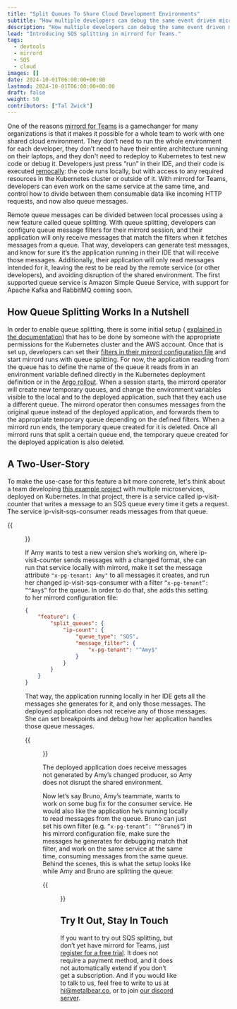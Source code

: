 ```yaml
---
title: "Split Queues To Share Cloud Development Environments"
subtitle: "How multiple developers can debug the same event driven microservice in one shared environment, and split queue messages between them"
description: "How multiple developers can debug the same event driven microservice in one shared environment, and split queue messages between them"
lead: "Introducing SQS splitting in mirrord for Teams."
tags:
  - devtools
  - mirrord 
  - SQS
  - cloud
images: []
date: 2024-10-01T06:00:00+00:00
lastmod: 2024-10-01T06:00:00+00:00
draft: false
weight: 50
contributors: ["Tal Zwick"]
---
```


One of the reasons [mirrord for Teams](https://mirrord.dev/docs/overview/teams/) is a gamechanger for many 
organizations is that it makes it possible for a whole team to work with one shared cloud environment. They don’t 
need to run the whole environment for each developer, they don’t need to have their entire architecture running on 
their laptops, and they don't need to redeploy to Kubernetes to test new code or debug it. Developers just press 
“run” in their IDE, and their code is executed [remocally](https://mirrord.dev/): the code runs locally, but with 
access to any required resources in the Kubernetes cluster or outside of it. With mirrord for Teams, developers can 
even work on the same service at the same time, and control how to divide between them consumable data like 
incoming HTTP requests, and now also queue messages.

Remote queue messages can be divided between local processes using a new feature called queue splitting. With queue
splitting, developers can configure queue message filters for their mirrord session, and their application will 
only receive messages that match the filters when it fetches messages from a queue. That way, developers can 
generate test messages, and know for sure it’s the application running in their IDE that will receive those 
messages. Additionally, their application will only read messages intended for it, leaving the rest to be read by 
the remote service (or other developers), and avoiding disruption of the shared environment. The first supported 
queue service is Amazon Simple Queue Service, with support for Apache Kafka and RabbitMQ coming soon.

## How Queue Splitting Works In a Nutshell

In order to enable queue splitting, there is some initial setup (
[explained in the documentation](https://mirrord.dev/docs/using-mirrord/queue-splitting/)) that has to be done by 
someone with the appropriate permissions for the Kubernetes cluster and the AWS account.
Once that is set up, developers can set their 
[filters in their mirrord configuration file](https://mirrord.dev/docs/reference/configuration/#feature-split_queues)
and start mirrord runs with queue splitting. For now, the application reading from the queue has to define the name
of the queue it reads from in an environment variable defined directly in the Kubernetes deployment definition or 
in the [Argo rollout](https://argoproj.github.io/rollouts/). When a session starts, the mirrord operator will 
create new temporary queues, and change the environment variables visible to the local and to the deployed 
application, such that they each use a different queue. The mirrord operator then consumes messages from the 
original queue instead of the deployed application, and forwards them to the appropriate temporary queue depending 
on the defined filters. When a mirrord run ends, the temporary queue created for it is deleted. Once all mirrord 
runs that split a certain queue end, the temporary queue created for the deployed application is also deleted.

## A Two-User-Story

To make the use-case for this feature a bit more concrete, let's think about a team developing
[this example project](https://github.com/metalbear-co/playground) with multiple microservices, deployed on 
Kubernetes. In that project, there is a service called ip-visit-counter that writes a message to an SQS queue every 
time it gets a request. The service ip-visit-sqs-consumer reads messages from that queue.

{{<figure src="playground.svg" class="center large-width">}}

If Amy wants to test a new version she’s working on, where ip-visit-counter sends messages with a changed format, 
she can run that service locally with mirrord, make it set the message attribute `"x-pg-tenant: Amy"` to all 
messages it creates, and run her changed ip-visit-sqs-consumer with a filter `”x-pg-tenant”: ”^Amy$”` for the queue.
In order to do that, she adds this setting to her mirrord configuration file:

```json
{
    "feature": {
        "split_queues": {
            "ip-count": {
                "queue_type": "SQS",
                "message_filter": {
                    "x-pg-tenant": "^Amy$"
                }
            }
        }
    }
}
```

That way, the application running locally in her IDE gets all the messages she generates for it, and only those 
messages. The deployed application does not receive any of those messages. She can set breakpoints and debug how 
her application handles those queue messages.

{{<figure src="ide.png" class="center large-width">}}

The deployed application does receive messages not generated by Amy’s changed producer, so Amy does not disrupt the 
shared environment.

Now let’s say Bruno, Amy’s teammate, wants to work on some bug fix for the consumer service. He would also like the 
application he’s running locally to read messages from the queue. Bruno can just set his own filter (e.g. 
`”x-pg-tenant”: ”^Bruno$”`) in his mirrord configuration file, make sure the messages he generates for debugging 
match that filter, and work on the same service at the same time, consuming messages from the same queue. Behind 
the scenes, this is what the setup looks like while Amy and Bruno are splitting the queue:

{{<figure src="splitting.svg" class="center large-width">}}

## Try It Out, Stay In Touch

If you want to try out SQS splitting, but don’t yet have mirrord for Teams, just
[register for a free trial](https://app.metalbear.co/). It does not require a payment method, and it does not 
automatically extend if you don’t get a subscription. And if you would like to talk to us, feel free to write to us 
at hi@metalbear.co, or to join [our discord server](https://discord.gg/metalbear).
